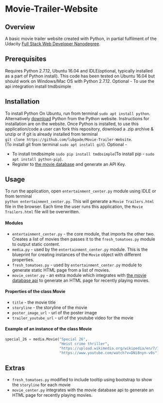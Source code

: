 # Movie-Trailer-Website


## Overview

A basic movie trailer website created with Python, in partial fulfilment of the Udacity [Full Stack Web Developer Nanodegree](https://www.udacity.com/course/full-stack-web-developer-nanodegree--nd004).

## Prerequisites

Requires Python 2.7.12, Ubuntu 16.04 and IDLE(optional, typically installed as a part of Python install).
This code has been tested on Ubuntu 16.04 but should work on Windows/Mac OS with Python 2.7.12.
Optional - To use the api integration install tmdbsimple

## Installation

To install Python On Ubuntu, run from terminal `sudo apt install python`. Alternatively [download](https://www.python.org/downloads/) Python from the Python website. Instructions for installation are on the website.
Once Python is installed, to use this application/code a user can fork this repository, download a .zip archive & unzip or if git is already installed from terminal   
`git clone https://github.com/lubgade/Movie-Trailer-Website`.  
(To install git from terminal `sudo apt install git`). 
Optional - 
* To install tmdbsimple `sudo pip install tmdbsimple`(To install pip - `sudo apt install python-pip`). 
* Register to [the movie database](https://www.themoviedb.org/account/signup) and generate an API Key.

## Usage

To run the application, open `entertainment_center.py` module using IDLE or from terminal    
`python entertainment_center.py`. This will generate a `Movie Trailers.html` file in the browser. Each time the user runs this application, the `Movie Trailers.html` file will be overwritten.

#### Modules

* `entertainment_center.py` - the core module, that imports the other two. Creates a list of movies then passes it to the `fresh_tomatoes.py` module to output static content. 
* `media.py` - used by the `entertainment_center.py` module. This is the blueprint for creating instances of the `Movie` object with different properties.
* `fresh_tomatoes.py` - used by `entertainment_center.py` module to generate static HTML page from a list of movies.
* `movie_center.py` - an extra module which integrates with [the movie database api](https://www.themoviedb.org/documentation/api) to generate an HTML page for recently playing movies.

#### Properties of the class Movie

* `title` - the movie title
* `storyline` - the storyline of the movie
* `poster_image_url` - url of the poster image
* `trailer_youtube_url` - url of the youtube video for the movie

#### Example of an instance of the class Movie

```python
special_26 = media.Movie("Special 26",
                         "Heist crime thriller",
                         "https://upload.wikimedia.org/wikipedia/en/7/7c/Special_26_poster.jpg",
                         "https://www.youtube.com/watch?v=DNi8nyn-v0s")
```                         

## Extras

* `fresh_tomatoes.py` modified to include tooltip using bootstrap to show the `storyline` for each movie
*  `movie_center.py` integrates with the movie database api to generate an HTML page for recently playing movies.
                         





